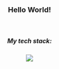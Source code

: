 
<div align="center">
  <h3>
    Hello World!
  </h3>
    <br>
  <h5>
    My tech stack:
  </h5>
  <a href="https://skillicons.dev">
    <img src="https://skillicons.dev/icons?i=js,css,html,ts,nodejs,mongodb,aws" />
  </a>
</div>
